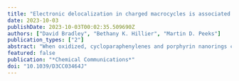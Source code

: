```yaml
---
title: "Electronic delocalization in charged macrocycles is associated with global aromaticity"
date: 2023-10-03
publishDate: 2023-10-03T00:02:35.509690Z
authors: ["David Bradley", "Bethany K. Hillier", "Martin D. Peeks"]
publication_types: ["2"]
abstract: "When oxidized, cycloparaphenylenes and porphyrin nanorings can exhibit macrocyclic ring currents which have been used to assign these molecules as (anti)aromatic. These assignments have been controversial because the presence of ring currents does not always imply cyclic electronic delocalization, which is essential to the definition of aromaticity. Here, we show that the emergence of macrocyclic ring currents in these molecules is correlated with increased electronic delocalization, supporting assignments of these molecules as (anti)aromatic."
featured: false
publication: "*Chemical Communications*"
doi: "10.1039/D3CC03464J"
---
```

